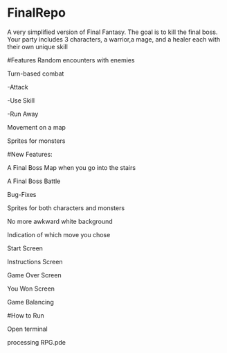 # FinalRepo
  A very simplified version of Final Fantasy. The goal is to kill the final boss. Your party includes 3 characters, a warrior,a mage, and a healer each with their own unique skill
  
#Features
Random encounters with enemies

Turn-based combat

-Attack

-Use Skill

-Run Away

Movement on a map

Sprites for monsters

#New Features:

A Final Boss Map when you go into the stairs

A Final Boss Battle

Bug-Fixes

Sprites for both characters and monsters

No more awkward white background

Indication of which move you chose

Start Screen

Instructions Screen

Game Over Screen

You Won Screen

Game Balancing

#How to Run

Open terminal

processing RPG.pde
